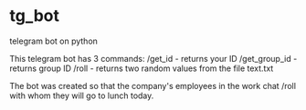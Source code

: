 # tg_bot
telegram bot on python

This telegram bot has 3 commands:
/get_id - returns your ID
/get_group_id - returns group ID
/roll - returns two random values from the file text.txt

The bot was created so that the company's employees in the work chat /roll with whom they will go to lunch today.
